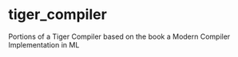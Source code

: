 # tiger_compiler
Portions of a Tiger Compiler based on the book a Modern Compiler Implementation in ML
